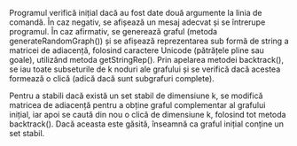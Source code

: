 Programul verifică inițial dacă au fost date două argumente la linia de comandă. În caz negativ, se afișează un mesaj adecvat și se întrerupe programul. În caz afirmativ, se generează graful (metoda generateRandomGraph()) și se afișează reprezentarea sub formă de string a matricei de adiacență, folosind caractere Unicode (pătrățele pline sau goale), utilizând metoda getStringRep(). Prin apelarea metodei backtrack(), se iau toate subseturile de k noduri ale grafului și se verifică dacă acestea formează o clică (adică dacă sunt subgrafuri complete). 

Pentru a stabili dacă există un set stabil de dimensiune k, se modifică matricea de adiacență pentru a obține graful complementar al grafului inițial, iar apoi se caută din nou o clică de dimensiune k, folosind tot metoda backtrack(). Dacă aceasta este găsită, înseamnă ca graful inițial conține un set stabil.